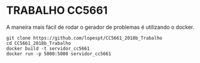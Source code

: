 TRABALHO CC5661
===============

A maneira mais fácil de rodar o gerador de problemas é utilizando o docker.

```shell
git clone https://github.com/lopespt/CC5661_2018b_Trabalho
cd CC5661_2018b_Trabalho
docker build -t servidor_cc5661
docker run -p 5000:5000 servidor_cc5661
```

